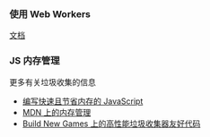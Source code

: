 ### 使用 Web Workers

[文档](https://developer.mozilla.org/zh-CN/docs/Web/API/Web_Workers_API/Using_web_workers)
### JS 内存管理
更多有关垃圾收集的信息

* [编写快速且节省内存的 JavaScript](http://www.smashingmagazine.com/2012/11/writing-fast-memory-efficient-javascript/)
* [MDN 上的内存管理](https://developer.mozilla.org/en-US/docs/Web/JavaScript/Memory_Management)
* [Build New Games 上的高性能垃圾收集器友好代码](http://buildnewgames.com/garbage-collector-friendly-code/)
